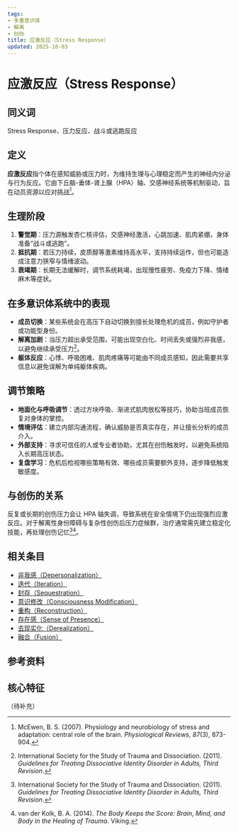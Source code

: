 ```yaml
---
tags:
- 多重意识体
- 解离
- 创伤
title: 应激反应（Stress Response）
updated: 2025-10-03
---
```


# 应激反应（Stress Response）

## 同义词

Stress Response、压力反应、战斗或逃跑反应

## 定义

**应激反应**指个体在感知威胁或压力时，为维持生理与心理稳定而产生的神经内分泌与行为反应。它由下丘脑-垂体-肾上腺（HPA）轴、交感神经系统等机制驱动，旨在动员资源以应对挑战[^应激反应-1]。

## 生理阶段

1. **警觉期**：压力源触发杏仁核评估，交感神经激活，心跳加速、肌肉紧绷，身体准备“战斗或逃跑”。
2. **抵抗期**：若压力持续，皮质醇等激素维持高水平，支持持续运作，但也可能造成注意力狭窄与情绪波动。
3. **衰竭期**：长期无法缓解时，调节系统耗竭，出现慢性疲劳、免疫力下降、情绪麻木等症状。

## 在多意识体系统中的表现

- **成员切换**：某些系统会在高压下自动切换到擅长处理危机的成员，例如守护者或功能型身份。
- **解离加剧**：当压力超出承受范围，可能出现空白化、时间丢失或强烈非我感，以避免继续承受压力[^应激反应-2]。
- **躯体反应**：心悸、呼吸困难、肌肉疼痛等可能由不同成员感知，因此需要共享信息以避免误解为单纯躯体疾病。

## 调节策略

- **地面化与呼吸调节**：透过方块呼吸、渐进式肌肉放松等技巧，协助当班成员恢复对身体的掌控。
- **情境评估**：建立内部沟通流程，确认威胁是否真实存在，并让擅长分析的成员介入。
- **外部支持**：寻求可信任的人或专业者协助，尤其在创伤触发时，以避免系统陷入长期高压状态。
- **复盘学习**：危机后检视哪些策略有效、哪些成员需要额外支持，逐步降低触发敏感度。

## 与创伤的关系

反复或长期的创伤压力会让 HPA 轴失调，导致系统在安全情境下仍出现强烈应激反应。对于解离性身份障碍与复杂性创伤后压力症候群，治疗通常需先建立稳定化技能，再处理创伤记忆[^应激反应-2][^应激反应-3]。

## 相关条目

- [非我感（Depersonalization）](Depersonalization.md)
- [迭代（Iteration）](Iteration.md)
- [封存（Sequestration）](Sequestration.md)
- [意识修改（Consciousness Modification）](Consciousness-Modification.md)
- [重构（Reconstruction）](Reconstruction.md)
- [存在感（Sense of Presence）](Sense-Of-Presence.md)
- [去现实化（Derealization）](Derealization.md)
- [融合（Fusion）](Fusion.md)

## 参考资料

[^应激反应-1]: McEwen, B. S. (2007). Physiology and neurobiology of stress and adaptation: central role of the brain. _Physiological Reviews, 87_(3), 873-904.
[^应激反应-2]: International Society for the Study of Trauma and Dissociation. (2011). _Guidelines for Treating Dissociative Identity Disorder in Adults, Third Revision_.
[^应激反应-3]: van der Kolk, B. A. (2014). _The Body Keeps the Score: Brain, Mind, and Body in the Healing of Trauma_. Viking.

## 核心特征

（待补充）
